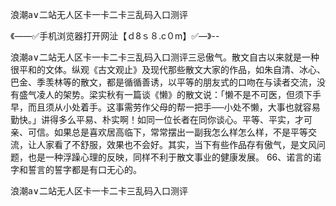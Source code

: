 浪潮a∨二站无人区卡一卡二卡三乱码入口测评

《——✅手机浏览器打开网沚【ｄ8ｓ８.c０m】✅—》--

浪潮a∨二站无人区卡一卡二卡三乱码入口测评三忌傲气。散文自古以来就是一种很平和的文体。纵观《古文观止》及现代那些散文大家的作品，如朱自清、冰心、巴金、季羡林等的散文，都是循循善诱，以平等的朋友式的口吻在与读者交流，没有盛气凌人的架势。梁实秋有一篇谈《懒》的散文说：「懒不是不可医，但须下手早，而且须从小处着手。这事需劳作父母的帮一把手──小处不懒，大事也就容易勤快。」讲得多么平易、朴实啊！如同一位长者在同你谈心。平等、平实，才可亲、可信。如果总是喜欢居高临下，常常摆出一副我怎么样怎么样，不是平等交流，让人家看了不舒服，效果也不会好。其实，当下有些作品存有傲气，是文风问题，也是一种浮躁心理的反映，同样不利于散文事业的健康发展。
	66、诺言的诺字和誓言的誓字都是有口无心的。





浪潮a∨二站无人区卡一卡二卡三乱码入口测评
